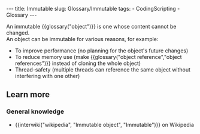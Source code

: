 --- title: Immutable slug: Glossary/Immutable tags: - CodingScripting - Glossary ---

An immutable {{glossary("object")}} is one whose content cannot be changed.  
An object can be immutable for various reasons, for example:

- To improve performance (no planning for the object's future changes)
- To reduce memory use (make {{glossary("object reference","object references")}} instead of cloning the whole object)
- Thread-safety (multiple threads can reference the same object without interfering with one other)

## Learn more

### General knowledge

- {{interwiki("wikipedia", "Immutable object", "Immutable")}} on Wikipedia
